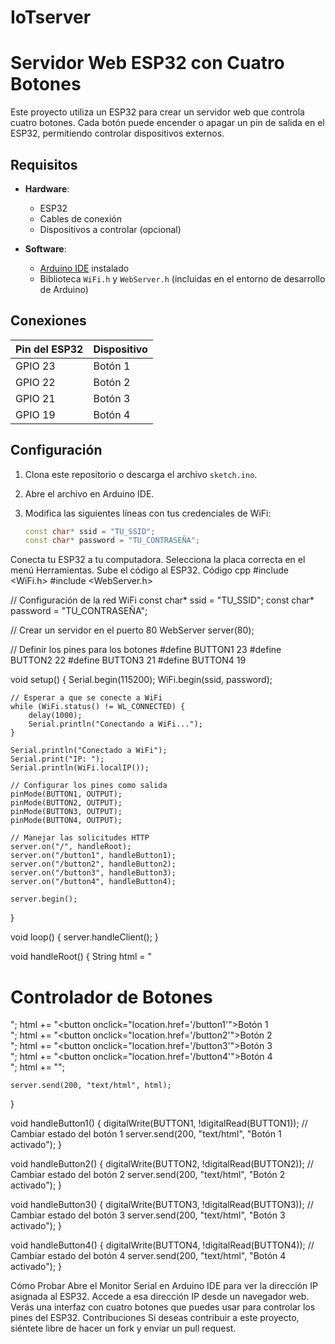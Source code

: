 # IoTserver


# Servidor Web ESP32 con Cuatro Botones

Este proyecto utiliza un ESP32 para crear un servidor web que controla cuatro botones. Cada botón puede encender o apagar un pin de salida en el ESP32, permitiendo controlar dispositivos externos.

## Requisitos

- **Hardware**:
  - ESP32
  - Cables de conexión
  - Dispositivos a controlar (opcional)

- **Software**:
  - [Arduino IDE](https://www.arduino.cc/en/software) instalado
  - Biblioteca `WiFi.h` y `WebServer.h` (incluidas en el entorno de desarrollo de Arduino)

## Conexiones

| Pin del ESP32 | Dispositivo |
|---------------|-------------|
| GPIO 23      | Botón 1    |
| GPIO 22      | Botón 2    |
| GPIO 21      | Botón 3    |
| GPIO 19      | Botón 4    |

## Configuración

1. Clona este repositorio o descarga el archivo `sketch.ino`.
2. Abre el archivo en Arduino IDE.
3. Modifica las siguientes líneas con tus credenciales de WiFi:

   ```cpp
   const char* ssid = "TU_SSID";
   const char* password = "TU_CONTRASEÑA";

Conecta tu ESP32 a tu computadora.
Selecciona la placa correcta en el menú Herramientas.
Sube el código al ESP32.
Código
cpp
#include <WiFi.h>
#include <WebServer.h>

// Configuración de la red WiFi
const char* ssid = "TU_SSID";
const char* password = "TU_CONTRASEÑA";

// Crear un servidor en el puerto 80
WebServer server(80);

// Definir los pines para los botones
#define BUTTON1 23
#define BUTTON2 22
#define BUTTON3 21
#define BUTTON4 19

void setup() {
    Serial.begin(115200);
    WiFi.begin(ssid, password);
    
    // Esperar a que se conecte a WiFi
    while (WiFi.status() != WL_CONNECTED) {
        delay(1000);
        Serial.println("Conectando a WiFi...");
    }
    
    Serial.println("Conectado a WiFi");
    Serial.print("IP: ");
    Serial.println(WiFi.localIP());

    // Configurar los pines como salida
    pinMode(BUTTON1, OUTPUT);
    pinMode(BUTTON2, OUTPUT);
    pinMode(BUTTON3, OUTPUT);
    pinMode(BUTTON4, OUTPUT);

    // Manejar las solicitudes HTTP
    server.on("/", handleRoot);
    server.on("/button1", handleButton1);
    server.on("/button2", handleButton2);
    server.on("/button3", handleButton3);
    server.on("/button4", handleButton4);

    server.begin();
}

void loop() {
    server.handleClient();
}

void handleRoot() {
    String html = "<html><body><h1>Controlador de Botones</h1>";
    html += "<button onclick=\"location.href='/button1'\">Botón 1</button><br>";
    html += "<button onclick=\"location.href='/button2'\">Botón 2</button><br>";
    html += "<button onclick=\"location.href='/button3'\">Botón 3</button><br>";
    html += "<button onclick=\"location.href='/button4'\">Botón 4</button><br>";
    html += "</body></html>";
    
    server.send(200, "text/html", html);
}

void handleButton1() {
    digitalWrite(BUTTON1, !digitalRead(BUTTON1)); // Cambiar estado del botón 1
    server.send(200, "text/html", "Botón 1 activado");
}

void handleButton2() {
    digitalWrite(BUTTON2, !digitalRead(BUTTON2)); // Cambiar estado del botón 2
    server.send(200, "text/html", "Botón 2 activado");
}

void handleButton3() {
    digitalWrite(BUTTON3, !digitalRead(BUTTON3)); // Cambiar estado del botón 3
    server.send(200, "text/html", "Botón 3 activado");
}

void handleButton4() {
    digitalWrite(BUTTON4, !digitalRead(BUTTON4)); // Cambiar estado del botón 4
    server.send(200, "text/html", "Botón 4 activado");
}

Cómo Probar
Abre el Monitor Serial en Arduino IDE para ver la dirección IP asignada al ESP32.
Accede a esa dirección IP desde un navegador web.
Verás una interfaz con cuatro botones que puedes usar para controlar los pines del ESP32.
Contribuciones
Si deseas contribuir a este proyecto, siéntete libre de hacer un fork y enviar un pull request.
